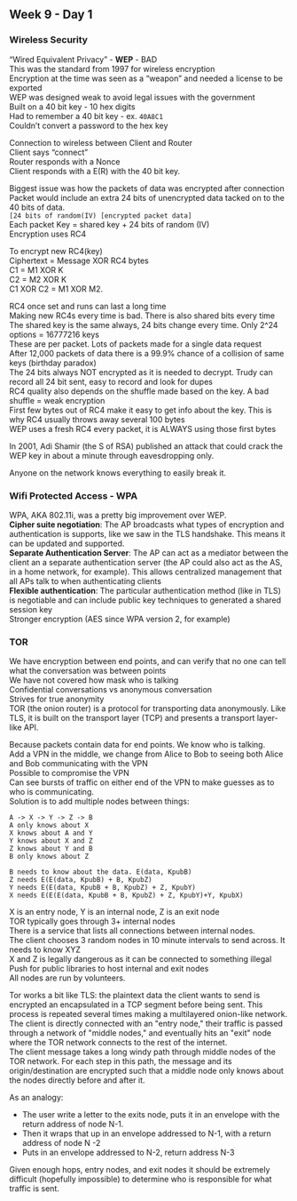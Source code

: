 ## Week 9 - Day 1
### Wireless Security
“Wired Equivalent Privacy” - **WEP** - BAD  
This was the standard from 1997 for wireless encryption  
Encryption at the time was seen as a “weapon” and needed a license to be exported  
WEP was designed weak to avoid legal issues with the government  
Built on a 40 bit key - 10 hex digits  
Had to remember a 40 bit key - ex. ```40A8C1 ```   
Couldn’t convert a password to the hex key

Connection to wireless between Client and Router  
Client says “connect”  
Router responds with a Nonce  
Client responds with a E(R) with the 40 bit key.

Biggest issue was how the packets of data was encrypted after connection  
Packet would include an extra 24 bits of unencrypted data tacked on to the 40 bits of data.  
```[24 bits of random(IV) [encrypted packet data]```  
Each packet Key = shared key + 24 bits of random (IV)  
Encryption uses RC4

To encrypt new RC4(key)  
Ciphertext = Message XOR RC4 bytes  
C1 = M1 XOR K  
C2 = M2 XOR K  
C1 XOR C2 = M1 XOR M2. 

RC4 once set and runs can last a long time  
Making new RC4s every time is bad. There is also shared bits every time  
The shared key is the same always, 24 bits change every time. Only 2^24 options = 16777216 keys  
These are per packet. Lots of packets made for a single data request  
After 12,000 packets of data there is a 99.9% chance of a collision of same keys (birthday paradox)  
The 24 bits always NOT encrypted as it is needed to decrypt. Trudy can record all 24 bit sent, easy to record and look for dupes  
RC4 quality also depends on the shuffle made based on the key. A bad shuffle = weak encryption  
First few bytes out of RC4 make it easy to get info about the key. This is why RC4 usually throws away several 100 bytes  
WEP uses a fresh RC4 every packet, it is ALWAYS using those first bytes

In 2001, Adi Shamir (the S of RSA) published an attack that could crack the WEP key in about a minute through eavesdropping only.

Anyone on the network knows everything to easily break it. 

### Wifi Protected Access - WPA
WPA, AKA 802.11i, was a pretty big improvement over WEP.  
**Cipher suite negotiation**: The AP broadcasts what types of encryption and authentication is supports, like we saw in the TLS handshake. This means it can be updated and supported.  
**Separate Authentication Server**: The AP can act as a mediator between the client an a separate authentication server (the AP could also act as the AS, in a home network, for example). This allows centralized management that all APs talk to when authenticating clients  
**Flexible authentication**: The particular authentication method (like in TLS) is negotiable and can include public key techniques to generated a shared session key  
Stronger encryption (AES since WPA version 2, for example)

### TOR
We have encryption between end points, and can verify that no one can tell what the conversation was between points  
We have not covered how mask who is talking  
Confidential conversations vs anonymous conversation  
Strives for true anonymity  
TOR (the onion router) is a protocol for transporting data anonymously. Like TLS, it is built on the transport layer (TCP) and presents a transport layer-like API.

Because packets contain data for end points. We know who is talking.  
Add a VPN in the middle, we change from Alice to Bob to seeing both Alice and Bob communicating with the VPN  
Possible to compromise the VPN  
Can see bursts of traffic on either end of the VPN to make guesses as to who is communicating.  
Solution is to add multiple nodes between things:

``` 
A -> X -> Y -> Z -> B
A only knows about X
X knows about A and Y
Y knows about X and Z
Z knows about Y and B
B only knows about Z

B needs to know about the data. E(data, KpubB)
Z needs E(E(data, KpubB) + B, KpubZ)
Y needs E(E(data, KpubB + B, KpubZ) + Z, KpubY)
X needs E(E(E(data, KpubB + B, KpubZ) + Z, KpubY)+Y, KpubX)
```

X is an entry node, Y is an internal node, Z is an exit node  
TOR typically goes through 3+ internal nodes  
There is a service that lists all connections between internal nodes.  
The client chooses 3 random nodes in 10 minute intervals to send across. It needs to know XYZ  
X and Z is legally dangerous as it can be connected to something illegal  
Push for public libraries to host internal and exit nodes  
All nodes are run by volunteers. 

Tor works a bit like TLS: the plaintext data the client wants to send is encrypted an encapsulated in a TCP segment before being sent. This process is repeated several times making a multilayered onion-like network.  
The client is directly connected with an "entry node," their traffic is passed through a network of "middle nodes," and eventually hits an "exit" node where the TOR network connects to the rest of the internet.  
The client message takes a long windy path through middle nodes of the TOR network. For each step in this path, the message and its origin/destination are encrypted such that a middle node only knows about the nodes directly before and after it.

As an analogy:

* The user write a letter to the exits node, puts it in an envelope with the return address of node N-1.
* Then it wraps that up in an envelope addressed to N-1, with a return address of node N -2
* Puts in an envelope addressed to N-2, return address N-3

Given enough hops, entry nodes, and exit nodes it should be extremely difficult (hopefully impossible) to determine who is responsible for what traffic is sent.